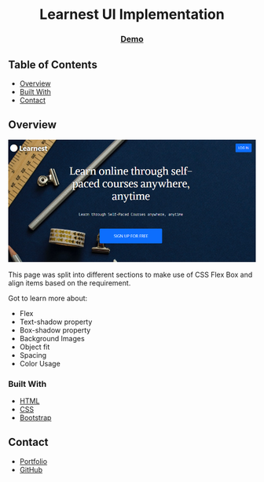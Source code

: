 <!-- Please update value in the {}  -->

<h1 align="center">Learnest UI Implementation</h1>

<div align="center">
  <h3>
    <a href="https://{your-demo-link.your-domain}">
      Demo
    </a>
  </h3>
</div>

<!-- TABLE OF CONTENTS -->

## Table of Contents

- [Overview](#overview)
- [Built With](#built-with)
- [Contact](#contact)

<!-- OVERVIEW -->

## Overview

![screenshot](https://github.com/iamdarshangowda/Learnest-UI/blob/master/images/Demo.png)

This page was split into different sections to make use of CSS Flex Box and align items based on the requirement.

Got to learn more about:

- Flex
- Text-shadow property
- Box-shadow property
- Background Images
- Object fit
- Spacing
- Color Usage

### Built With

<!-- This section should list any major frameworks that you built your project using. Here are a few examples.-->

- [HTML](https://developer.mozilla.org/en-US/docs/Web/HTML)
- [CSS](https://developer.mozilla.org/en-US/docs/Web/CSS)
- [Bootstrap](https://getbootstrap.com/)

## Contact

- [Portfolio](https://stupendous-centaur-a13b0b.netlify.app/)
- [GitHub](https://{github.com/iamdarshangowda})
